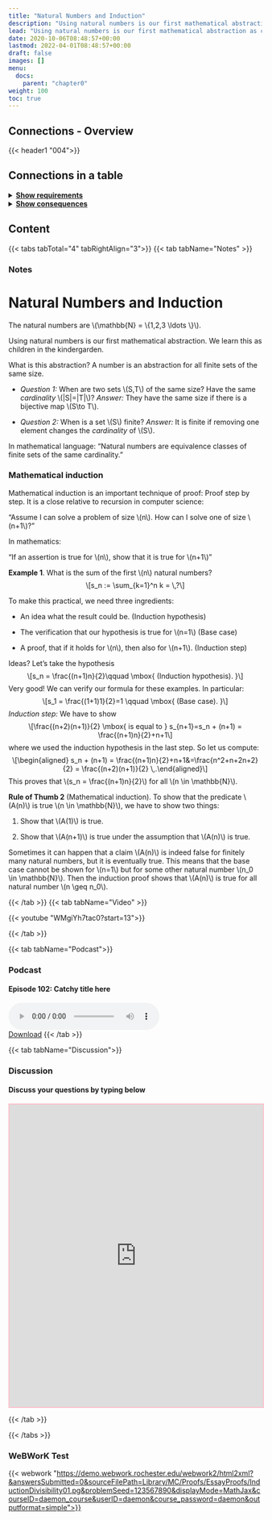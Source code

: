 ```yaml
---
title: "Natural Numbers and Induction"
description: "Using natural numbers is our first mathematical abstraction as children. Mathematical induction is an important technique of proof."
lead: "Using natural numbers is our first mathematical abstraction as children. Mathematical induction is an important technique of proof."
date: 2020-10-06T08:48:57+00:00
lastmod: 2022-04-01T08:48:57+00:00
draft: false
images: []
menu:
  docs:
    parent: "chapter0"
weight: 100
toc: true
---
```


## Connections - Overview

{{< header1 "004">}}

## Connections in a table

<details>
<summary><b><u>Show requirements</u></b></summary>
<div class="table-responsive-sm">
<table class="table">
<thead>
  <tr>
    <th scope="col">Concept</th>
    <th scope="col">Content</th>
  </tr>
</thead>
<tbody>

<tr>
<th scope="row"><a href="../../chapter0/001/">Sets</a></th>
<td>Sets are the basic building blocks for a lot of mathematics. In order to rigorously define numbers and doing real analysis, we need to know how to work with sets.</td>
</tr>
        
<tr class="bg-danger">
<th scope="row"><a href="../../chapter0/004/">Natural Numbers and Induction</a></th>
<td>Using natural numbers is our first mathematical abstraction as children. Mathematical induction is an important technique of proof.</td>
</tr>
        
</tbody>
</table>
</div>
</details>

<details>
<summary><b><u>Show consequences</u></b></summary>
<div class="table-responsive-sm">
<table class="table">
<thead>
  <tr>
    <th scope="col">Concept</th>
    <th scope="col">Content</th>
  </tr>
</thead>
<tbody>

<tr class="bg-danger">
<th scope="row"><a href="../../chapter0/004/">Natural Numbers and Induction</a></th>
<td>Using natural numbers is our first mathematical abstraction as children. Mathematical induction is an important technique of proof.</td>
</tr>
        
<tr>
<th scope="row"><a href="../../chapter0/011/">Sums and Products</a></th>
<td>An important shorthand notation for calculations.</td>
</tr>
        
<tr>
<th scope="row"><a href="../../chapter1/100/">Sequences</a></th>
<td>Ein Satz</td>
</tr>
        
<tr>
<th scope="row"><a href="../../chapter1/101/">Convergence</a></th>
<td>Ein Satz</td>
</tr>
        
<tr>
<th scope="row"><a href="../../chapter2/200/">Partial sums</a></th>
<td>Ein Satz</td>
</tr>
        
</tbody>
</table>
</div>
</details>


## Content

{{< tabs tabTotal="4" tabRightAlign="3">}}
{{< tab tabName="Notes" >}}

### Notes 
<h1 id="natural-numbers-and-induction">Natural Numbers and
Induction</h1>
<p>The natural numbers are <span class="math inline">\(\mathbb{N} =
\{1,2,3 \ldots \}\)</span>.</p>
<p>Using natural numbers is our first mathematical abstraction. We learn
this as children in the kindergarden.</p>
<p>What is this abstraction? A number is an abstraction for all finite
sets of the same size.</p>
<ul>
<li><p><em>Question 1:</em> When are two sets <span
class="math inline">\(S,T\)</span> of the same size? Have the same
<em>cardinality</em> <span class="math inline">\(|S|=|T|\)</span>?
<em>Answer:</em> They have the same size if there is a bijective map
<span class="math inline">\(S\to T\)</span>.</p></li>
<li><p><em>Question 2:</em> When is a set <span
class="math inline">\(S\)</span> finite? <em>Answer:</em> It is finite
if removing one element changes the <em>cardinality</em> of <span
class="math inline">\(S\)</span>.</p></li>
</ul>
<p>In mathematical language: “Natural numbers are equivalence classes of
finite sets of the same cardinality.”</p>
<h3 id="mathematical-induction">Mathematical induction</h3>
<p>Mathematical induction is an important technique of proof: Proof step
by step. It is a close relative to recursion in computer science:</p>
<p>“Assume I can solve a problem of size <span
class="math inline">\(n\)</span>. How can I solve one of size <span
class="math inline">\(n+1\)</span>?”</p>
<p>In mathematics:</p>
<p>“If an assertion is true for <span class="math inline">\(n\)</span>,
show that it is true for <span class="math inline">\(n+1\)</span>”</p>
<div class="example">
<p><strong>Example 1</strong>. What is the sum of the first <span
class="math inline">\(n\)</span> natural numbers? <span
class="math display">\[s_n := \sum_{k=1}^n k = \,?\]</span></p>
<p>To make this practical, we need three ingredients:</p>
<ul>
<li><p>An idea what the result could be. (Induction hypothesis)</p></li>
<li><p>The verification that our hypothesis is true for <span
class="math inline">\(n=1\)</span> (Base case)</p></li>
<li><p>A proof, that if it holds for <span
class="math inline">\(n\)</span>, then also for <span
class="math inline">\(n+1\)</span>. (Induction step)</p></li>
</ul>
<p>Ideas? Let’s take the hypothesis <span class="math display">\[s_n =
\frac{(n+1)n}{2}\qquad  \mbox{ (Induction hypothesis). }\]</span> Very
good! We can verify our formula for these examples. In particular: <span
class="math display">\[s_1 = \frac{(1+1)1}{2}=1 \qquad  \mbox{ (Base
case). }\]</span> <em>Induction step:</em> We have to show <span
class="math display">\[\frac{(n+2)(n+1)}{2} \mbox{ is equal to }
s_{n+1}=s_n + (n+1)
= \frac{(n+1)n}{2}+n+1\]</span> where we used the induction hypothesis
in the last step. So let us compute: <span
class="math display">\[\begin{aligned}
s_n + (n+1)
= \frac{(n+1)n}{2}+n+1&amp;=\frac{n^2+n+2n+2}{2} =
\frac{(n+2)(n+1)}{2}
\,.\end{aligned}\]</span> This proves that <span
class="math inline">\(s_n = \frac{(n+1)n}{2}\)</span> for all <span
class="math inline">\(n \in \mathbb{N}\)</span>.</p>
</div>
<div class="Faust">
<p><strong>Rule of Thumb 2</strong> (Mathematical induction). To show
that the predicate <span class="math inline">\(A(n)\)</span> is true
<span class="math inline">\(n \in \mathbb{N}\)</span>, we have to show
two things:</p>
<ol type="1">
<li><p>Show that <span class="math inline">\(A(1)\)</span> is
true.</p></li>
<li><p>Show that <span class="math inline">\(A(n+1)\)</span> is true
under the assumption that <span class="math inline">\(A(n)\)</span> is
true.</p></li>
</ol>
</div>
<p>Sometimes it can happen that a claim <span
class="math inline">\(A(n)\)</span> is indeed false for finitely many
natural numbers, but it is eventually true. This means that the base
case cannot be shown for <span class="math inline">\(n=1\)</span> but
for some other natural number <span class="math inline">\(n_0 \in
\mathbb{N}\)</span>. Then the induction proof shows that <span
class="math inline">\(A(n)\)</span> is true for all natural number <span
class="math inline">\(n \geq n_0\)</span>.</p>


{{< /tab >}}
{{< tab tabName="Video" >}}

{{< youtube "WMgiYh7tac0?start=13">}}

{{< /tab >}}


{{< tab tabName="Podcast">}}
<h3>Podcast</h3>
<h4>Episode 102: Catchy title here</h4>
<audio controls>
  <source src="PODCAST_real" type="audio/wav" />
  Your browser does not support the audio element.
</audio>
<br />
<a href="" class="btn btn-primary btn-lg" download="PODCAST_real"
  >Download</a
>
{{< /tab >}}

{{< tab tabName="Discussion">}}

  <h3>Discussion</h3>
  <h4>Discuss your questions by typing below</h4>

  <iframe
    style="border: 2px solid pink"
    class="embed-responsive-item"
    name="embed_readwrite"
    src="https://pads.rz.tuhh.de/p/"
    width="100%"
    height="600"
  ></iframe>

{{< /tab >}}

{{< /tabs >}}


### WeBWorK Test

{{< webwork "https://demo.webwork.rochester.edu/webwork2/html2xml?&answersSubmitted=0&sourceFilePath=Library/MC/Proofs/EssayProofs/InductionDivisibility01.pg&problemSeed=123567890&displayMode=MathJax&courseID=daemon_course&userID=daemon&course_password=daemon&outputformat=simple">}}
